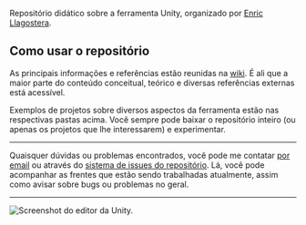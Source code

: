 Repositório didático sobre a ferramenta Unity, organizado por [Enric Llagostera](http://enric.llagostera.com.br).

## Como usar o repositório

As principais informações e referências estão reunidas na [wiki](https://github.com/enricllagostera/AprendendoUnity/wiki). É ali que a maior parte do conteúdo conceitual, teórico e diversas referências externas está acessível.

Exemplos de projetos sobre diversos aspectos da ferramenta estão nas respectivas pastas acima. Você sempre pode baixar o repositório inteiro (ou apenas os projetos que lhe interessarem) e experimentar.

---

Quaisquer dúvidas ou problemas encontrados, você pode me contatar [por email](mailto:enricllagostera@gmail.com) ou através do [sistema de issues do repositório](https://github.com/enricllagostera/AprendendoUnity/issues). Lá, você pode acompanhar as frentes que estão sendo trabalhadas atualmente, assim como avisar sobre bugs ou problemas no geral.

---

![Screenshot do editor da Unity.](https://raw.githubusercontent.com/enricllagostera/AprendendoUnity/master/Imagens/screenshot-editor.png)
